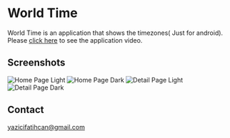 
# World Time

World Time is an application that shows the timezones( Just for android).
Please [click here](https://youtu.be/A4FalNzpMU0) to see the application video.
    
## Screenshots
![Home Page Light](https://user-images.githubusercontent.com/72442904/175833419-83a00e3b-8743-47bf-ab6f-0b0aa96755f1.png)
![Home Page Dark](https://user-images.githubusercontent.com/72442904/175833417-cf754107-7916-4483-af67-e889811627b3.png)
![Detail Page Light](https://user-images.githubusercontent.com/72442904/175833416-683421a0-5c5c-424a-a31e-dc917662207f.png)
![Detail Page Dark](https://user-images.githubusercontent.com/72442904/175833414-6440a0bc-d701-42d2-b9ef-ec7687dc21ba.png)

## Contact

yazicifatihcan@gmail.com

  
